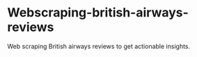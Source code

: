 # Webscraping-british-airways-reviews
Web scraping British airways reviews to get actionable insights.
